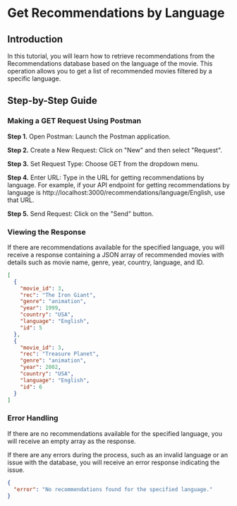 # Get Recommendations by Language

## Introduction

In this tutorial, you will learn how to retrieve recommendations from the Recommendations database based on the language of the movie. This operation allows you to get a list of recommended movies filtered by a specific language.

## Step-by-Step Guide

### Making a GET Request Using Postman

**Step 1.** Open Postman: Launch the Postman application.

**Step 2.** Create a New Request: Click on "New" and then select "Request".

**Step 3.** Set Request Type: Choose GET from the dropdown menu.

**Step 4.** Enter URL: Type in the URL for getting recommendations by language. For example, if your API endpoint for getting recommendations by language is http://localhost:3000/recommendations/language/English, use that URL.

**Step 5.** Send Request: Click on the "Send" button.

### Viewing the Response

If there are recommendations available for the specified language, you will receive a response containing a JSON array of recommended movies with details such as movie name, genre, year, country, language, and ID.

```json
[
  {
    "movie_id": 3,
    "rec": "The Iron Giant",
    "genre": "animation",
    "year": 1999,
    "country": "USA",
    "language": "English",
    "id": 5
  },
  {
    "movie_id": 3,
    "rec": "Treasure Planet",
    "genre": "animation",
    "year": 2002,
    "country": "USA",
    "language": "English",
    "id": 6
  }
]
```

### Error Handling

If there are no recommendations available for the specified language, you will receive an empty array as the response.

If there are any errors during the process, such as an invalid language or an issue with the database, you will receive an error response indicating the issue.

```json
{
  "error": "No recommendations found for the specified language."
}
```
